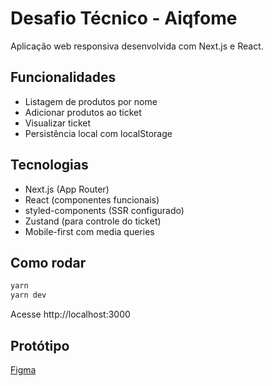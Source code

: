 # Desafio Técnico - Aiqfome

Aplicação web responsiva desenvolvida com Next.js e React.

## Funcionalidades

- Listagem de produtos por nome
- Adicionar produtos ao ticket
- Visualizar ticket
- Persistência local com localStorage

## Tecnologias

- Next.js (App Router)
- React (componentes funcionais)
- styled-components (SSR configurado)
- Zustand (para controle do ticket)
- Mobile-first com media queries

## Como rodar

```bash
yarn
yarn dev
```

Acesse http://localhost:3000

## Protótipo

[Figma](https://www.figma.com/design/mgLRWavLkkZnDTVKOKQPie/-aiqfome--teste-front-end---MOBILE?node-id=1182-2552&p=f)
